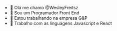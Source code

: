 - 👋 Olá me chamo @WesleyFreitsz
- 👀 Sou um Programador Front End
- 🌱 Estou trabalhando na empresa G&P
- 💞️ Trabalho com as linguagens Javascript e React


